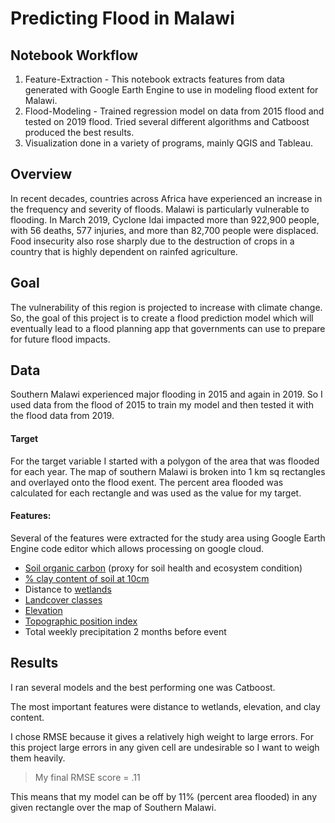 # Predicting Flood in Malawi

## Notebook Workflow
1. Feature-Extraction - This notebook extracts features from data generated with Google Earth Engine to use in modeling flood extent for Malawi.
2. Flood-Modeling - Trained regression model on data from 2015 flood and tested on 2019 flood. Tried several different algorithms and Catboost produced the best results. 
3. Visualization done in a variety of programs, mainly QGIS and Tableau.

## Overview
In recent decades, countries across Africa have experienced an increase in the frequency and severity of floods. Malawi is particularly vulnerable to flooding. In March 2019, Cyclone Idai impacted more than 922,900 people, with 56 deaths, 577 injuries, and more than 82,700 people were displaced. Food insecurity also rose sharply due to the destruction of crops in a country that is highly dependent on rainfed agriculture. 

## Goal
The vulnerability of this region is projected to increase with climate change. So, the goal of this project is to create a flood prediction model which will eventually lead to a flood planning app that governments can use to prepare for future flood impacts. 


## Data
Southern Malawi experienced major flooding in 2015 and again in 2019. So I used data from the flood of 2015 to train my model and then tested it with the flood data from 2019. 

#### Target
For the target variable I started with a polygon of the area that was flooded for each year. The map of southern Malawi is broken into 1 km sq rectangles and overlayed onto the flood exent. The percent area flooded was calculated for each rectangle and was used as the value for my target. 

#### Features:
Several of the features were extracted for the study area using Google Earth Engine code editor which allows processing on google cloud. 

- [Soil organic carbon](http://www.masdap.mw/layers/geonode:malawi_national_soil_organic_carbon0#more) (proxy for soil health and ecosystem condition)
- [% clay content of soil at 10cm](https://developers.google.com/earth-engine/datasets/catalog/OpenLandMap_SOL_SOL_CLAY-WFRACTION_USDA-3A1A1A_M_v02)
- Distance to [wetlands](http://www.masdap.mw/maps/523)
- [Landcover classes](https://developers.google.com/earth-engine/datasets/catalog/MODIS_006_MCD12Q1)
- [Elevation]( https://developers.google.com/earth-engine/datasets/catalog/USGS_SRTMGL1_003)
- [Topographic position index](https://developers.google.com/earth-engine/datasets/catalog/CSP_ERGo_1_0_Global_SRTM_mTPI)
- Total weekly precipitation 2 months before event

## Results

I ran several models and the best performing one was Catboost. 

The most important features were distance to wetlands, elevation, and clay content. 

I chose RMSE because it gives a relatively high weight to large errors. For this project large errors in any given cell are undesirable so I want to weigh them heavily. 
>My final RMSE score = .11

This means that my model can be off by 11% (percent area flooded) in any given rectangle over the map of Southern Malawi. 

